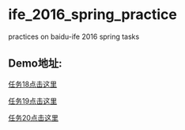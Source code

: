 # ife_2016_spring_practice
practices on baidu-ife 2016 spring tasks

## Demo地址:

[任务18点击这里](irongit.github.io/task18.html)

[任务19点击这里](irongit.github.io/task19.html)

[任务20点击这里](irongit.github.io/task20.html)

